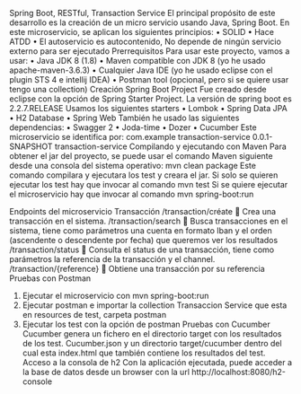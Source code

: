 Spring Boot, RESTful, Transaction Service
El principal propósito de este desarrollo es la creación de un micro servicio usando Java, Spring Boot.
En este microservicio, se aplican los siguientes principios:
•	SOLID
•	Hace ATDD
•	El autoservicio es autocontenido, No depende de ningún servicio externo para ser ejecutado
Prerrequisitos 
Para usar este proyecto, vamos a usar:
•	Java JDK 8 (1.8)
•	Maven compatible con JDK 8 (yo he usado apache-maven-3.6.3)
•	Cualquier Java IDE (yo he usado eclipse con el plugin STS 4 e intellij IDEA)
•	Postman tool (opcional, pero si se quiere usar tengo una collection)
Creación Spring Boot Project
Fue creado desde eclipse con la opción de Spring Starter Project. La versión de spring boot es 2.2.7.RELEASE 
Usamos los siguientes starters
•	Lombok
•	Spring Data JPA
•	H2 Database
•	Spring Web
También he usado las siguientes dependencias:
•	Swagger 2
•	Joda-time
•	Dozer
•	Cucumber
Este microservicio se identifica por:
	<groupId>com.example</groupId>
	<artifactId>transaction-service</artifactId>
	<version>0.0.1-SNAPSHOT</version>
	<name>transaction-service</name>
Compilando y ejecutando con Maven
Para obtener el jar del proyecto, se puede usar el comando Maven siguiente desde una consola del sistema operativo:
mvn clean package
Este comando compilara y ejecutara los test y creara el jar.
Si solo se quieren ejecutar los test hay que invocar al comando mvn test
Si se quiere ejecutar el microservicio hay que invocar al comando mvn spring-boot:run

Endpoints del microservicio Transacción
/transaction/créate  Crea una transacción en el sistema.
/transaction/search  Busca transacciones en el sistema, tiene como parámetros una cuenta en formato Iban y el orden (ascendente o descendente por fecha) que queremos ver los resultados
/transaction/status  Consulta el status de una transacción, tiene como parámetros la referencia de la transacción y el channel.
/transaction/{reference}  Obtiene una transacción por su referencia
Pruebas con Postman
1.	Ejecutar el microservicio con mvn spring-boot:run
2.	Ejecutar postman e importar la collection Transaccion Service que esta en resources de test, carpeta postman
3.	Ejecutar los test con la opción de postman
Pruebas con Cucumber
Cucumber genera un fichero en el directorio target con los resultados de los test. Cucumber.json y un directorio target/cucumber dentro del cual esta index.html que también contiene los resultados del test.
Acceso a la consola de h2
Con la aplicación ejecutada, puede acceder a la base de datos desde un browser con la url http://localhost:8080/h2-console
